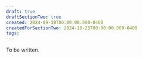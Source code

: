 ```yaml
---
draft: true
draftSectionTwo: true
created: 2024-09-18T00:00:00.000-0400
createdForSectionTwo: 2024-10-25T00:00:00.000-0400
tags:
---
```


To be written.
